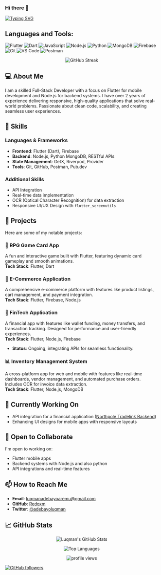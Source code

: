 ### Hi there 👋
[![Typing SVG](https://readme-typing-svg.demolab.com/?lines=Hey!+You+Are+Welcome+To+My+Profile;My+Name+Is+Bash;I+am+Passionate+About+Coding)](https://git.io/typing-svg)

## Languages and Tools:
![Flutter](https://img.shields.io/badge/-Flutter-02569B?style=flat-square&logo=flutter&logoColor=white)
![Dart](https://img.shields.io/badge/-Dart-0175C2?style=flat-square&logo=dart&logoColor=white)
![JavaScript](https://img.shields.io/badge/-JavaScript-F7DF1E?style=flat-square&logo=javascript&logoColor=black)
![Node.js](https://img.shields.io/badge/-Node.js-339933?style=flat-square&logo=node.js&logoColor=white)
![Python](https://img.shields.io/badge/-Python-3776AB?style=flat-square&logo=python&logoColor=white)
![MongoDB](https://img.shields.io/badge/-MongoDB-47A248?style=flat-square&logo=mongodb&logoColor=white)
![Firebase](https://img.shields.io/badge/-Firebase-FFCA28?style=flat-square&logo=firebase&logoColor=black)
![Git](https://img.shields.io/badge/-Git-F05032?style=flat-square&logo=git&logoColor=white)
![VS Code](https://img.shields.io/badge/-VS%20Code-007ACC?style=flat-square&logo=visual-studio-code&logoColor=white)
![Postman](https://img.shields.io/badge/-Postman-FF6C37?style=flat-square&logo=postman&logoColor=white)

<p align="center">
  <img src="https://github-readme-streak-stats.herokuapp.com/?user=Redoxm&theme=dark" alt="GitHub Streak" />
</p>

## 💻 About Me  
I am a skilled Full-Stack Developer with a focus on Flutter for mobile development and Node.js for backend systems. I have over 2 years of experience delivering responsive, high-quality applications that solve real-world problems. Passionate about clean code, scalability, and creating seamless user experiences.

## 🔧 Skills  
### Languages & Frameworks  
- **Frontend**: Flutter (Dart), Firebase  
- **Backend**: Node.js, Python MongoDB, RESTful APIs  
- **State Management**: GetX, Riverpod, Provider  
- **Tools**: Git, GitHub, Postman, Pub.dev  

### Additional Skills  
- API Integration  
- Real-time data implementation  
- OCR (Optical Character Recognition) for data extraction  
- Responsive UI/UX Design with `flutter_screenutils`  

## 🚀 Projects  
Here are some of my notable projects:  

### 📱 **RPG Game Card App**  
A fun and interactive game built with Flutter, featuring dynamic card gameplay and smooth animations.  
**Tech Stack**: Flutter, Dart  

### 🛒 **E-Commerce Application**  
A comprehensive e-commerce platform with features like product listings, cart management, and payment integration.  
**Tech Stack**: Flutter, Firebase, Node.js  

### 💸 **FinTech Application**  
A financial app with features like wallet funding, money transfers, and transaction tracking. Designed for performance and user-friendly experiences.  
**Tech Stack**: Flutter, Node.js, Firebase  
- **Status**: Ongoing, integrating APIs for seamless functionality.  

### 📊 **Inventory Management System**  
A cross-platform app for web and mobile with features like real-time dashboards, vendor management, and automated purchase orders. Includes OCR for invoice data extraction.  
**Tech Stack**: Flutter, Node.js, MongoDB  

## 🌱 Currently Working On  
- API integration for a financial application ([Northpole Tradelink Backend](https://northpole-tradelink-backend.onrender.com/api#/))  
- Enhancing UI designs for mobile apps with responsive layouts  

## 🤝 Open to Collaborate  
I'm open to working on:  
- Flutter mobile apps  
- Backend systems with Node.js and also python 
- API integrations and real-time features  

## 📫 How to Reach Me  
- **Email**: luqmanadebayoaremu@gmail.com  
- **GitHub**: [Redoxm](https://github.com/Redoxm)  
- **Twitter**: [@adebayoluqman](https://twitter.com/adebayoluqman)  

## 📈 GitHub Stats  
<p align="center">
  <img src="https://github-readme-stats.vercel.app/api?username=Redoxm&show_icons=true&theme=dark" alt="Luqman's GitHub Stats" />
</p>
<p align="center">
  <img src="https://github-readme-stats.vercel.app/api/top-langs/?username=Redoxm&layout=compact&theme=dark" alt="Top Languages" />
</p>

<p align="center">
  <img src="https://komarev.com/ghpvc/?username=Redoxm&label=Profile%20views&color=0e75b6&style=flat" alt="profile views" />
</p>

[![GitHub followers](https://img.shields.io/github/followers/Redoxm?label=Follow&style=social)](https://github.com/Redoxm)
